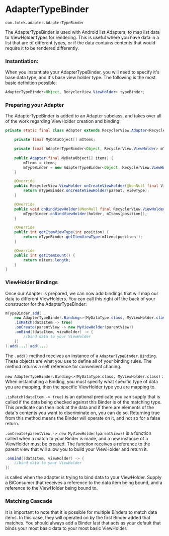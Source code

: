 # AdapterTypeBinder

`com.tmtek.adapter.AdapterTypeBinder`

The AdapterTypeBinder is used with Android list Adapters, to map list data to ViewHolder types for rendering. This is useful where you have data in a list that are of different types, or if the data contains contents that would require it to be rendered differently.

### Instantiation:

When you instantiate your AdapterTypeBinder, you will need to specify it's base data type, and it's base view holder type. The following is the most basic definition possible:

```java
AdapterTypeBinder<Object, RecyclerView.ViewHolder> typeBinder;
```

### Preparing your Adapter

The AdapterTypeBinder is added to an Adapter subclass, and takes over all of the work regarding ViewHolder creation and binding:

```java
private static final class Adapter extends RecyclerView.Adapter<RecyclerView.ViewHolder> {

	private final MyDataObject[] mItems;

	private final AdapterTypeBinder<Object, RecyclerView.ViewHolder> mTypeBinder;
	
	public Adapter(final MyDataObject[] items) {
		mItems = items;
		mTypeBinder = new AdapterTypeBinder<Object, RecyclerView.ViewHolder>();
	}

	@Override
	public RecyclerView.ViewHolder onCreateViewHolder(@NonNull final ViewGroup parent, final int viewType) {
		return mTypeBinder.onCreateViewHolder(parent, viewType);
	}

	@Override
	public void onBindViewHolder(@NonNull final RecyclerView.ViewHolder holder, final int position) {
		mTypeBinder.onBindViewHolder(holder, mItems[position]);
	}

	@Override
	public int getItemViewType(int position) {
		return mTypeBinder.getItemViewType(mItems[position]);
	}

	@Override
	public int getItemCount() {
		return mItems.length;
	}
}

```

### ViewHolder Bindings

Once our Adapter is prepared, we can now add bindings that will map our data to different ViewHolders. You can call this right off the back of your constructor for the AdapterTypeBinder:

```java
mTypeBinder.add(
	new AdapterTypeBinder.Binding<>(MyDataType.class, MyViewHolder.class)
	.isMatch(dataItem -> true)
	.onCreate(parentView -> new MyViewHolder(parentView))
	.onBind((dataItem, viewHolder) -> {
		//bind data to your ViewHolder
	})
).add(...).add(...)

```

The `.add()` method receives an instance of a `AdapterTypeBinder.Binding`. These objects are what you use to define all of your binding rules. The method returns a self reference for convenient chaning.

`new AdapterTypeBinder.Binding<>(MyDataType.class, MyViewHolder.class)` : When instantiating a Binding, you must specify what specific type of data you are mapping, then the specific ViewHolder type you are mapping to.

`.isMatch(dataItem -> true)` is an optional predicate you can supply that is called if the data being checked against this Binder is of the matching type. This predicate can then look at the data and if there are elements of the data's contents you want to discriminate on, you can do so. Returning true from this method means the Binder will operate on it, and not so for a false return.

`.onCreate(parentView -> new MyViewHolder(parentView))` is a function called when a match to your Binder is made, and a new instance of a ViewHolder must be created. The function receives a reference to the parent view that will allow you to build your ViewHolder and return it.

```java
.onBind((dataItem, viewHolder) -> {
    //bind data to your ViewHolder
})
``` 

is called when the adapter is trying to bind data to your ViewHolder. Supply a BiConsumer that receives a reference to the data item being bound, and a reference to the ViewHolder being bound to.

### Matching Cascade

It is important to note that it is possible for multiple Binders to match data items. In this case, they will operated on by the first Binder added that matches. You should always add a Binder last that acts as your default that binds your most basic data to your most basic ViewHolder.


